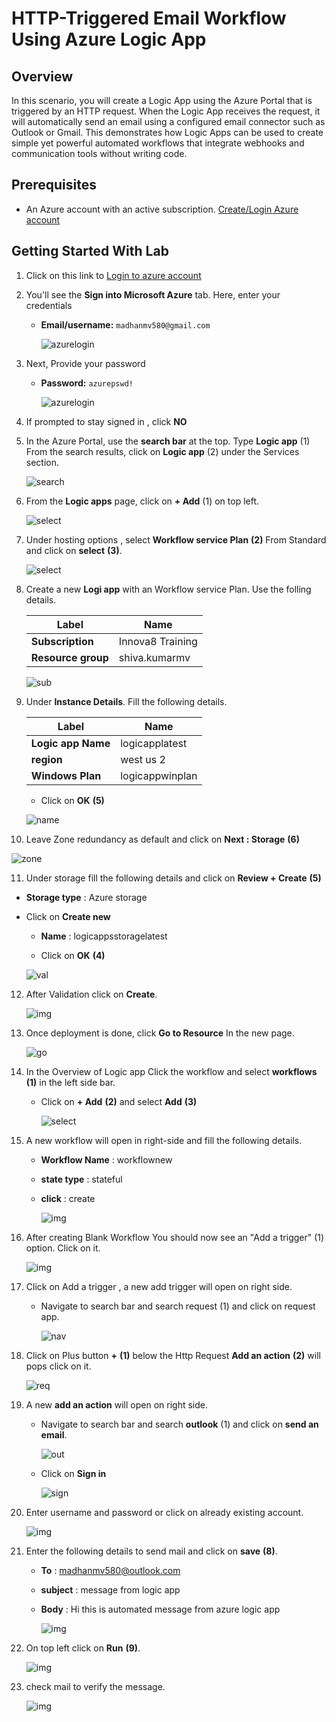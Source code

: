 # HTTP-Triggered Email Workflow Using Azure Logic App

## Overview

In this scenario, you will create a Logic App using the Azure Portal that is triggered by an HTTP request. When the Logic App receives the request, it will automatically send an email using a configured email connector such as Outlook or Gmail. This demonstrates how Logic Apps can be used to create simple yet powerful automated workflows that integrate webhooks and communication tools without writing code.

## Prerequisites

  - An Azure account with an active subscription. [Create/Login Azure account](https://portal.azure.com/#home)

## Getting Started With Lab

1. Click on this link to [Login to azure account](https://portal.azure.com/#home)

2. You'll see the **Sign into Microsoft Azure** tab. Here, enter your credentials
   
      - **Email/username:** `madhanmv580@gmail.com`
      
        ![azurelogin](../functionapp/images/3.png)

3. Next, Provide your password

   - **Password:** `azurepswd!`
     
     ![azurelogin](../functionapp/images/4.png)

4. If prompted to stay signed in , click **NO**

5. In the Azure Portal, use the **search bar** at the top. Type **Logic app** (1) From the search results, click on **Logic app** (2) under the Services section.

   ![search](images/1.png)

6. From the **Logic apps** page, click on **+ Add** (1) on top left.

   ![select](images/2.png)

7. Under hosting options , select **Workflow service Plan** **(2)** From Standard and click on **select** **(3)**.

   ![select](images/3.png)

8. Create a new **Logi app** with an Workflow service Plan. Use the folling details.

   |Label|Name|
   |---|---|
   |**Subscription**|Innova8 Training|
   |**Resource group**|shiva.kumarmv|

   ![sub](images/4.png)

9. Under **Instance Details**. Fill the following details.

   |Label|Name|
   |---|---|
   |**Logic app Name**|logicapplatest|
   |**region**|west us 2|
   |**Windows Plan**|logicappwinplan|

   - Click on **OK** **(5)**


   ![name](images/5.png)

10. Leave Zone redundancy as default and click on **Next : Storage** **(6)**

   ![zone](images/6.png)

11. Under storage fill the following details and click on **Review + Create** **(5)**

   - **Storage type** : Azure storage
     
   - Click on **Create new**

     - **Name** : logicappsstoragelatest
    
     - Click on **OK** **(4)**
    
     ![val](images/7.png)

12. After Validation click on **Create**.

    ![img](images/8.png)

13. Once deployment is done, click **Go to Resource**  In the new page.

    ![go](images/9.png)

14. In the Overview of Logic app Click the workflow and select **workflows** **(1)** in the left side bar.

    - Click on **+ Add** **(2)** and select **Add** **(3)**

      ![select](images/10.png)

15. A new workflow will open in right-side and fill the following details.

    - **Workflow Name** : workflownew
      
    - **state type** : stateful
   
    - **click** : create

      ![img](images/11.png)

16. After creating Blank Workflow You should now see an "Add a trigger" (1) option. Click on it.

    ![img](images/trigger.png)
    
18. Click on Add a trigger , a new add trigger will open on right side.

    - Navigate to search bar and search request (1) and click on request app.
   
      ![nav](images/12.png)

19. Click on Plus button **+** **(1)** below the Http Request **Add an action** **(2)** will pops click on it.

    ![req](images/13.png)

20. A new **add an action** will open on right side.

    - Navigate to search bar and search **outlook** (1) and click on **send an email**.

      ![out](images/14.png)

    - Click on **Sign in**
   
      ![sign](images/15.png)

21. Enter username and password or click on already existing account.

    ![img](images/16.png)

22. Enter the following details to send mail and click on **save** **(8)**.

     - **To** : madhanmv580@outlook.com
   
     - **subject** : message from logic app
   
     - **Body** : Hi this is automated message from azure logic app
   
       ![img](images/logic.png)

23. On top left click on **Run** **(9)**.

    ![img](images/18.png)

24. check mail to verify the message.

    ![img](images/logicapp.png)
    





    
    


